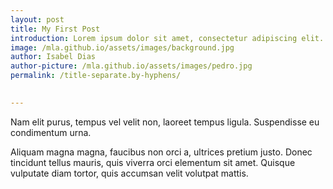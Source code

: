 ```yaml
---
layout: post
title: My First Post
introduction: Lorem ipsum dolor sit amet, consectetur adipiscing elit.
image: /mla.github.io/assets/images/background.jpg
author: Isabel Dias
author-picture: /mla.github.io/assets/images/pedro.jpg
permalink: /title-separate.by-hyphens/

    
---
```


Nam elit purus, tempus vel velit non, laoreet tempus ligula. Suspendisse eu condimentum urna.

Aliquam magna magna, faucibus non orci a, ultrices pretium justo. Donec tincidunt tellus mauris,
quis viverra orci elementum sit amet. Quisque vulputate diam tortor, quis accumsan velit volutpat mattis.